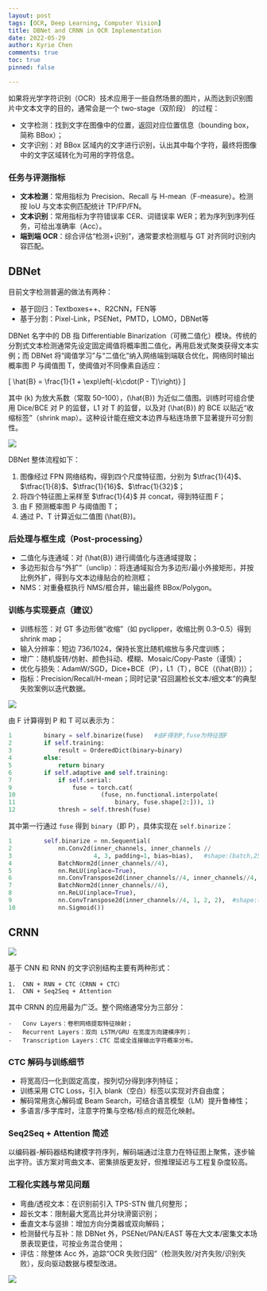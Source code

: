```yaml
---
layout: post
tags: [OCR, Deep Learning, Computer Vision]
title: DBNet and CRNN in OCR Implementation
date: 2022-05-29
author: Kyrie Chen
comments: true
toc: true
pinned: false

---
```


如果将光学字符识别（OCR）技术应用于一些自然场景的图片，从而达到识别图片中文本文字的目的，通常会是一个 two-stage（双阶段） 的过程：

-	文字检测：找到文字在图像中的位置，返回对应位置信息（bounding box，简称 BBox）；
-	文字识别：对 BBox 区域内的文字进行识别，认出其中每个字符，最终将图像中的文字区域转化为可用的字符信息。

### 任务与评测指标

- **文本检测**：常用指标为 Precision、Recall 与 H-mean（F-measure）。检测按 IoU 与文本实例匹配统计 TP/FP/FN。
- **文本识别**：常用指标为字符错误率 CER、词错误率 WER；若为序列到序列任务，可给出准确率（Acc）。
- **端到端 OCR**：综合评估“检测+识别”，通常要求检测框与 GT 对齐同时识别内容匹配。

## DBNet

目前文字检测普遍的做法有两种：

-	基于回归：Textboxes++、R2CNN，FEN等
-	基于分割：Pixel-Link，PSENet，PMTD，LOMO，DBNet等

DBNet 名字中的 DB 指 Differentiable Binarization（可微二值化）模块。传统的分割式文本检测通常先设定固定阈值将概率图二值化，再用启发式聚类获得文本实例；而 DBNet 将“阈值学习”与“二值化”纳入网络端到端联合优化，网络同时输出概率图 P 与阈值图 T，使阈值对不同像素自适应：

\[ \hat{B} = \frac{1}{1 + \exp\left(-k\cdot(P - T)\right)} \] 

其中 \(k\) 为放大系数（常取 50–100），\(\hat{B}\) 为近似二值图。训练时可组合使用 Dice/BCE 对 P 的监督，L1 对 T 的监督，以及对 \(\hat{B}\) 的 BCE 以贴近“收缩标签”（shrink map）。这种设计能在细文本边界与粘连场景下显著提升可分割性。

![](https://raw.githubusercontent.com/kakack/kakack.github.io/master/_images/20220528-3.jpeg)

DBNet 整体流程如下：

1.	图像经过 FPN 网络结构，得到四个尺度特征图，分别为 $\tfrac{1}{4}$、$\tfrac{1}{8}$、$\tfrac{1}{16}$、$\tfrac{1}{32}$；
1.	将四个特征图上采样至 $\tfrac{1}{4}$ 并 concat，得到特征图 F；
1.	由 F 预测概率图 P 与阈值图 T；
1.	通过 P、T 计算近似二值图 \(\hat{B}\)。

### 后处理与框生成（Post-processing）

- 二值化与连通域：对 \(\hat{B}\) 进行阈值化与连通域提取；
- 多边形拟合与“外扩”（unclip）：将连通域拟合为多边形/最小外接矩形，并按比例外扩，得到与文本边缘贴合的检测框；
- NMS：对重叠框执行 NMS/框合并，输出最终 BBox/Polygon。

### 训练与实现要点（建议）

- 训练标签：对 GT 多边形做“收缩”（如 pyclipper，收缩比例 0.3–0.5）得到 shrink map；
- 输入分辨率：短边 736/1024，保持长宽比随机缩放与多尺度训练；
- 增广：随机旋转/仿射、颜色抖动、模糊、Mosaic/Copy-Paste（谨慎）；
- 优化与损失：AdamW/SGD，Dice+BCE（P），L1（T），BCE（\(\hat{B}\)）；
- 指标：Precision/Recall/H-mean；同时记录“召回漏检长文本/细文本”的典型失败案例以迭代数据。



![](https://raw.githubusercontent.com/kakack/kakack.github.io/master/_images/20220528-4.jpeg)



由 F 计算得到 P 和 T 可以表示为：

```Python
1         binary = self.binarize(fuse)   #由F得到P,fuse为特征图F
2         if self.training:
3             result = OrderedDict(binary=binary)
4         else:
5             return binary
6         if self.adaptive and self.training:
7             if self.serial:
9                 fuse = torch.cat(
10                        (fuse, nn.functional.interpolate(
11                            binary, fuse.shape[2:])), 1)
12            thresh = self.thresh(fuse)
```

其中第一行通过 `fuse` 得到 `binary`（即 P），具体实现在 `self.binarize`：

```Python
1         self.binarize = nn.Sequential(
2             nn.Conv2d(inner_channels, inner_channels //
3                       4, 3, padding=1, bias=bias),   #shape:(batch,256,1/4W,1/4H)
4             BatchNorm2d(inner_channels//4),
5             nn.ReLU(inplace=True),  
6             nn.ConvTranspose2d(inner_channels//4, inner_channels//4, 2, 2), #shape:(batch,256,1/2W,1/2H)
7             BatchNorm2d(inner_channels//4),
8             nn.ReLU(inplace=True),
9             nn.ConvTranspose2d(inner_channels//4, 1, 2, 2),  #shape:(batch, W, H)
10            nn.Sigmoid())
```





## CRNN



![](https://raw.githubusercontent.com/kakack/kakack.github.io/master/_images/20220528-1.jpeg)

基于 CNN 和 RNN 的文字识别结构主要有两种形式：

	1.	CNN + RNN + CTC（CRNN + CTC）
	1.	CNN + Seq2Seq + Attention

其中 CRNN 的应用最为广泛。整个网络通常分为三部分：

	-	Conv Layers：卷积网络提取特征映射；
	-	Recurrent Layers：双向 LSTM/GRU 在宽度方向建模序列；
	-	Transcription Layers：CTC 层或全连接输出字符概率分布。

### CTC 解码与训练细节

- 将宽高归一化到固定高度，按列切分得到序列特征；
- 训练采用 CTC Loss，引入 blank（空白）标签以实现对齐自由度；
- 解码常用贪心解码或 Beam Search，可结合语言模型（LM）提升鲁棒性；
- 多语言/多字库时，注意字符集与空格/标点的规范化映射。

### Seq2Seq + Attention 简述

以编码器-解码器结构建模字符序列，解码端通过注意力在特征图上聚焦，逐步输出字符。该方案对弯曲文本、密集排版更友好，但推理延迟与工程复杂度较高。

### 工程化实践与常见问题

- 弯曲/透视文本：在识别前引入 TPS-STN 做几何整形；
- 超长文本：限制最大宽高比并分块滑窗识别；
- 垂直文本与竖排：增加方向分类器或双向解码；
- 检测替代与互补：除 DBNet 外，PSENet/PAN/EAST 等在大文本/密集文本场景表现更佳，可按业务混合使用；
- 评估：除整体 Acc 外，追踪“OCR 失败归因”（检测失败/对齐失败/识别失败），反向驱动数据与模型改进。

![](https://raw.githubusercontent.com/kakack/kakack.github.io/master/_images/20220528-2.jpeg)
